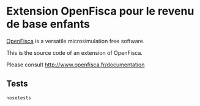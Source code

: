 # Extension OpenFisca pour le revenu de base enfants

[OpenFisca](http://www.openfisca.fr/) is a versatile microsimulation free software.

This is the source code of an extension of OpenFisca.

Please consult http://www.openfisca.fr/documentation

## Tests

```
nosetests
```
